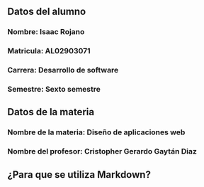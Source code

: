 ## Datos del alumno
### Nombre: Isaac Rojano
### Matricula: AL02903071
### Carrera: Desarrollo de software
### Semestre: Sexto semestre

## Datos de la materia
### Nombre de la materia: Diseño de aplicaciones web
### Nombre del profesor: Cristopher Gerardo Gaytán Diaz 

## ¿Para que se utiliza Markdown?
###